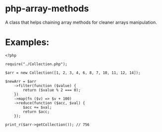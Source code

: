# php-array-methods
A class that helps chaining array methods for cleaner arrays manipulation.

# Examples:

```
<?php

require("./Collection.php");

$arr = new Collection([1, 2, 3, 4, 6, 8, 7, 10, 11, 12, 14]);

$newArr = $arr
    ->filter(function ($value) {
        return ($value % 2 === 0);
    })
    ->map(fn ($v) => $v + 100)
    ->reduce(function ($acc, $val) {
        $acc += $val;
        return $acc;
    });

print_r($arr->getCollection()); // 756

```
